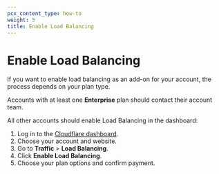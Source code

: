 ```yaml
---
pcx_content_type: how-to
weight: 5
title: Enable Load Balancing
---
```


# Enable Load Balancing

If you want to enable load balancing as an add-on for your account, the process depends on your plan type.

Accounts with at least one **Enterprise** plan should contact their account team.

All other accounts should enable Load Balancing in the dashboard:

1. Log in to the [Cloudflare dashboard](https://dash.cloudflare.com/login).
2. Choose your account and website.
3. Go to **Traffic** > **Load Balancing**.
4. Click **Enable Load Balancing**.
5. Choose your plan options and confirm payment.